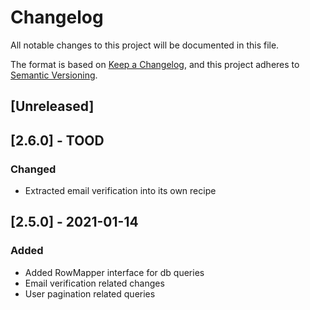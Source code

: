 # Changelog
All notable changes to this project will be documented in this file.

The format is based on [Keep a Changelog](https://keepachangelog.com/en/1.0.0/),
and this project adheres to [Semantic Versioning](https://semver.org/spec/v2.0.0.html).

## [Unreleased]

## [2.6.0] - TOOD
### Changed
- Extracted email verification into its own recipe

## [2.5.0] - 2021-01-14
### Added
- Added RowMapper interface for db queries
- Email verification related changes
- User pagination related queries